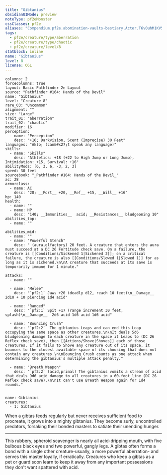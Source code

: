 ```yaml
---
title: "Gibtanius"
obsidianUIMode: preview
noteType: pf2eMonster
cssClasses: pf2e
aliases: "Compendium.pf2e.abomination-vaults-bestiary.Actor.T6vOuhM1KV5Fr75F" 
tags:
  - pf2e/creature/type/aberration
  - pf2e/creature/type/chaotic
  - pf2e/creature/level/8
statblock: inline
name: "Gibtanius"
level: 8
license: OGL
---
```


```statblock
columns: 2
forcecolumns: true
layout: Basic Pathfinder 2e Layout
source: "Pathfinder #164: Hands of the Devil"
name: "Gibtanius"
level: "Creature 8"
rare_03: "Uncommon"
alignment: ""
size: "Large"
trait_01: "aberration"
trait_02: "chaotic"
modifier: 16
perception:
  - name: "Perception"
    desc: "+16; Darkvision, Scent (Imprecise) 30 Feet"
languages: "Aklo; (can&#x27;t speak any language)"
skills:
  - name: "Skills"
    desc: "Athletics: +18 (+22 to High Jump or Long Jump), Intimidation: +15, Survival: +16"
abilityMods: [6, 3, 6, -3, 2, 3]
speed: 30 feet
sourcebook: "_Pathfinder #164: Hands of the Devil_"
ac: 28
armorclass:
  - name: AC
    desc: "28; __Fort__ +20, __Ref__ +15, __Will__ +16"
hp: 140
health:
  - name: ""
  - name: HP
    desc: "140; __Immunities__  acid; __Resistances__ bludgeoning 10"
abilities_top:
  - name: ""

abilities_mid:
  - name: ""
  - name: "Powerful Stench"
    desc: " (aura,olfactory) 20 feet. A creature that enters the aura must succeed at a DC 26 Fortitude check save. On a failure, the creature is [[Conditions/Sickened 1|Sickened 2]]; on a critical failure, the creature is also [[Conditions/Slowed 1|Slowed 1]] for as long as it is sickened.\n\nA creature that succeeds at its save is temporarily immune for 1 minute."

attacks:
  - name: ""

  - name: "Melee"
    desc: "`pf2:1` Jaws +20 (deadly d12, reach 10 feet)\n__Damage__  2d10 + 10 piercing 1d4 acid"

  - name: "Ranged"
    desc: "`pf2:1` Spit +17 (range increment 30 feet, splash)\n__Damage__  2d6 acid 1d6 acid 1d6 acid"

  - name: "Bouncing Crush"
    desc: "`pf2:2`  The gibtanius Leaps and can end this Leap occupying the same space as other creatures.\n\nIt deals 5d6 bludgeoning damage to each creature in the space it Leaps to (DC 26 Reflex check save), then [[Actions/Shove|Shoves]] each of those creatures. If it fails to Shove any creature out of its space, it bounces to the closest available space of its choosing that does not contain any creatures.\n\nBouncing Crush counts as one attack when determining the gibtanius's multiple attack penalty."

  - name: "Breath Weapon"
    desc: "`pf2:2` (acid,primal) The gibtanius vomits a stream of acid that deals 9d6 acid damage to all creatures in a 60-foot line (DC 26 Reflex check save).\n\nIt can't use Breath Weapon again for 1d4 rounds."
 
```

```encounter-table
name: Gibtanius
creatures:
  - 1: Gibtanius
```



When a gibtas feeds regularly but never receives sufficient food to procreate, it grows into a mighty gibtanius. They become surly, uncontrolled predators, forsaking their bonded masters to satiate their unending hunger.

* * *

This rubbery, spheroid scavenger is nearly all acid-dripping mouth, with five bulbous black eyes and two powerful, gangly legs. A gibtas often forms a bond with a single other creature-usually, a more powerful aberration- and serves this master loyally, if erratically. Creatures who keep a gibtas as a pet or guard soon learn to keep it away from any important possessions they don't want spattered with acid.
